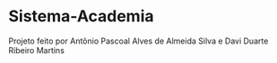 # Sistema-Academia
Projeto feito por Antônio Pascoal Alves de Almeida Silva e Davi Duarte Ribeiro Martins

